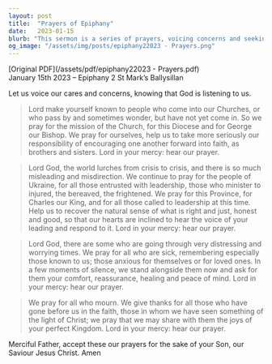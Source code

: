 ```yaml
---
layout: post
title:  "Prayers of Epiphany"
date:   2023-01-15
blurb: "This sermon is a series of prayers, voicing concerns and seeking guidance from God. The prayers cover a range of topics, from the mission of the Church to global crises, to personal struggles and losses. The sermon emphasizes the importance of faith, encouragement, and the pursuit of what is right and just."
og_image: "/assets/img/posts/epiphany22023 - Prayers.png"
---
```

[Original PDF](/assets/pdf/epiphany22023 - Prayers.pdf)    
January 15th 2023 – Epiphany 2
St Mark’s Ballysillan

Let us voice our cares and concerns, knowing that God is listening to us.

> Lord make yourself known to people who come into our Churches, or who pass by and sometimes wonder, but have not yet come in. So we pray for the mission of the Church, for this Diocese and for George our Bishop. We pray for ourselves, help us to take more seriously our responsibility of encouraging one another forward into faith, as brothers and sisters. Lord in your mercy: hear our prayer.

> Lord God, the world lurches from crisis to crisis, and there is so much misleading and misdirection. We continue to pray for the people of Ukraine, for all those entrusted with leadership, those who minister to injured, the bereaved, the frightened. We pray for this Province, for Charles our King, and for all those called to leadership at this time. Help us to recover the natural sense of what is right and just, honest and good, so that our hearts are inclined to hear the voice of your leading and respond to it. Lord in your mercy: hear our prayer.

> Lord God, there are some who are going through very distressing and worrying times. We pray for all who are sick, remembering especially those known to us; those anxious for themselves or for loved ones. In a few moments of silence, we stand alongside them now and ask for them your comfort, reassurance, healing and peace of mind. Lord in your mercy: hear our prayer.

> We pray for all who mourn. We give thanks for all those who have gone before us in the faith, those in whom we have seen something of the light of Christ; we pray that we may share with them the joys of your perfect Kingdom. Lord in your mercy: hear our prayer.

Merciful Father, accept these our prayers for the sake of your Son, our Saviour Jesus Christ. Amen
